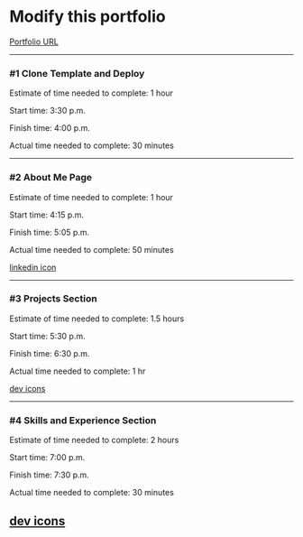 # Modify this portfolio

[Portfolio URL](kpgomez-portfolio.netlify.app)

---

### #1 Clone Template and Deploy

Estimate of time needed to complete: 1 hour

Start time: 3:30 p.m. 

Finish time: 4:00 p.m. 

Actual time needed to complete: 30 minutes

---

### #2 About Me Page

Estimate of time needed to complete: 1 hour

Start time: 4:15 p.m.

Finish time: 5:05 p.m.

Actual time needed to complete: 50 minutes

[linkedin icon](https://fontawesome.com/v5/icons/linkedin-in?f=brands&s=solid)

---

### #3 Projects Section

Estimate of time needed to complete: 1.5 hours

Start time: 5:30 p.m. 

Finish time:  6:30 p.m. 

Actual time needed to complete: 1 hr

[dev icons](https://devicon.dev/)

---

### #4 Skills and Experience Section

Estimate of time needed to complete: 2 hours

Start time: 7:00 p.m. 

Finish time:  7:30 p.m. 

Actual time needed to complete: 30 minutes

[dev icons](https://devicon.dev/)
---